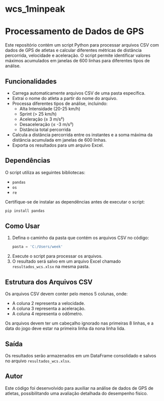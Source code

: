 # wcs_1minpeak
# Processamento de Dados de GPS

Este repositório contém um script Python para processar arquivos CSV com dados de GPS de atletas e calcular diferentes métricas de distância percorrida, velocidade e aceleração. O script permite identificar valores máximos acumulados em janelas de 600 linhas para diferentes tipos de análise.

## Funcionalidades
- Carrega automaticamente arquivos CSV de uma pasta específica.
- Extrai o nome do atleta a partir do nome do arquivo.
- Processa diferentes tipos de análise, incluindo:
  - Alta Intensidade (20-25 km/h)
  - Sprint (> 25 km/h)
  - Aceleração (≥ 3 m/s²)
  - Desaceleração (≤ -3 m/s²)
  - Distância total percorrida
- Calcula a distância percorrida entre os instantes e a soma máxima da distância acumulada em janelas de 600 linhas.
- Exporta os resultados para um arquivo Excel.

## Dependências
O script utiliza as seguintes bibliotecas:
- `pandas`
- `os`
- `re`

Certifique-se de instalar as dependências antes de executar o script:
```bash
pip install pandas
```

## Como Usar
1. Defina o caminho da pasta que contém os arquivos CSV no código:
   ```python
   pasta = 'C:/Users/week'
   ```
2. Execute o script para processar os arquivos.
3. O resultado será salvo em um arquivo Excel chamado `resultados_wcs.xlsx` na mesma pasta.

## Estrutura dos Arquivos CSV
Os arquivos CSV devem conter pelo menos 5 colunas, onde:
- A coluna 2 representa a velocidade.
- A coluna 3 representa a aceleração.
- A coluna 4 representa o odômetro.

Os arquivos devem ter um cabeçalho ignorado nas primeiras 8 linhas, e a data do jogo deve estar na primeira linha da nona linha lida.

## Saída
Os resultados serão armazenados em um DataFrame consolidado e salvos no arquivo `resultados_wcs.xlsx`.

## Autor
Este código foi desenvolvido para auxiliar na análise de dados de GPS de atletas, possibilitando uma avaliação detalhada do desempenho físico.


